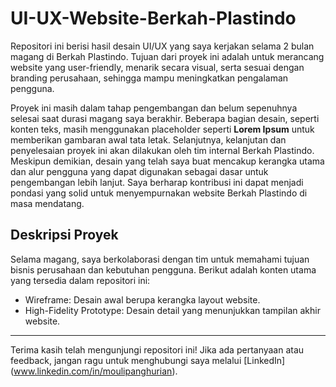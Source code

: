 # UI-UX-Website-Berkah-Plastindo

Repositori ini berisi hasil desain UI/UX yang saya kerjakan selama 2 bulan magang di Berkah Plastindo. Tujuan dari proyek ini adalah untuk merancang website yang user-friendly, menarik secara visual, serta sesuai dengan branding perusahaan, sehingga mampu meningkatkan pengalaman pengguna. 

Proyek ini masih dalam tahap pengembangan dan belum sepenuhnya selesai saat durasi magang saya berakhir. Beberapa bagian desain, seperti konten teks, masih menggunakan placeholder seperti **Lorem Ipsum** untuk memberikan gambaran awal tata letak. Selanjutnya, kelanjutan dan penyelesaian proyek ini akan dilakukan oleh tim internal Berkah Plastindo. Meskipun demikian, desain yang telah saya buat mencakup kerangka utama dan alur pengguna yang dapat digunakan sebagai dasar untuk pengembangan lebih lanjut. Saya berharap kontribusi ini dapat menjadi pondasi yang solid untuk menyempurnakan website Berkah Plastindo di masa mendatang.  


## Deskripsi Proyek  

Selama magang, saya berkolaborasi dengan tim untuk memahami tujuan bisnis perusahaan dan kebutuhan pengguna. Berikut adalah konten utama yang tersedia dalam repositori ini:  
- Wireframe: Desain awal berupa kerangka layout website.  
- High-Fidelity Prototype: Desain detail yang menunjukkan tampilan akhir website.

---

Terima kasih telah mengunjungi repositori ini! Jika ada pertanyaan atau feedback, jangan ragu untuk menghubungi saya melalui [LinkedIn] (www.linkedin.com/in/moulipanghurian).
